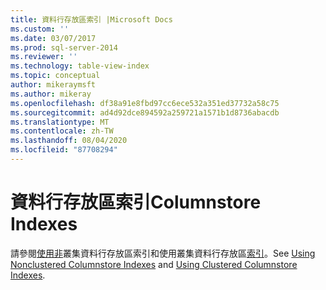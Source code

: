 ```yaml
---
title: 資料行存放區索引 |Microsoft Docs
ms.custom: ''
ms.date: 03/07/2017
ms.prod: sql-server-2014
ms.reviewer: ''
ms.technology: table-view-index
ms.topic: conceptual
author: mikeraymsft
ms.author: mikeray
ms.openlocfilehash: df38a91e8fbd97cc6ece532a351ed37732a58c75
ms.sourcegitcommit: ad4d92dce894592a259721a1571b1d8736abacdb
ms.translationtype: MT
ms.contentlocale: zh-TW
ms.lasthandoff: 08/04/2020
ms.locfileid: "87708294"
---
```

# <a name="columnstore-indexes"></a><span data-ttu-id="1289e-102">資料行存放區索引</span><span class="sxs-lookup"><span data-stu-id="1289e-102">Columnstore Indexes</span></span> 
<span data-ttu-id="1289e-103">請參閱[使用非](../../database-engine/using-nonclustered-columnstore-indexes.md)叢集資料行存放區索引和使用叢集資料行存放區[索引](../../database-engine/using-clustered-columnstore-indexes.md)。</span><span class="sxs-lookup"><span data-stu-id="1289e-103">See [Using Nonclustered Columnstore Indexes](../../database-engine/using-nonclustered-columnstore-indexes.md) and [Using Clustered Columnstore Indexes](../../database-engine/using-clustered-columnstore-indexes.md).</span></span>
